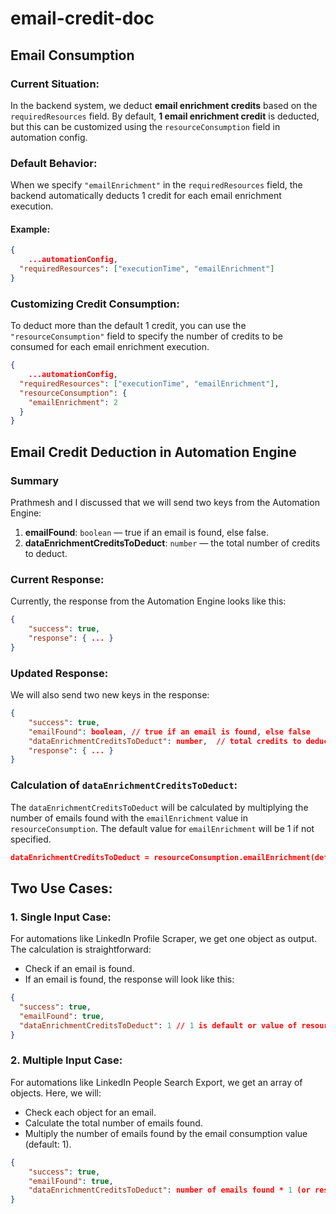 # email-credit-doc

## Email Consumption

### Current Situation:

In the backend system, we deduct **email enrichment credits** based on the `requiredResources` field. By default, **1 email enrichment credit** is deducted, but this can be customized using the `resourceConsumption` field in automation config.

### Default Behavior:

When we specify `"emailEnrichment"` in the `requiredResources` field, the backend automatically deducts 1 credit for each email enrichment execution.

#### Example:

```json
{
    ...automationConfig,
  "requiredResources": ["executionTime", "emailEnrichment"]
}
```

### Customizing Credit Consumption:

To deduct more than the default 1 credit, you can use the `"resourceConsumption"` field to specify the number of credits to be consumed for each email enrichment execution.

```json
{
    ...automationConfig,
  "requiredResources": ["executionTime", "emailEnrichment"],
  "resourceConsumption": {
    "emailEnrichment": 2
  }
}
```

## Email Credit Deduction in Automation Engine

### Summary

Prathmesh and I discussed that we will send two keys from the Automation Engine:

1. **emailFound**: `boolean` — true if an email is found, else false.
2. **dataEnrichmentCreditsToDeduct**: `number` — the total number of credits to deduct.

### Current Response:

Currently, the response from the Automation Engine looks like this:

```json
{
    "success": true,
    "response": { ... }
}
```

### Updated Response:

We will also send two new keys in the response:

```json
{
    "success": true,
    "emailFound": boolean, // true if an email is found, else false
    "dataEnrichmentCreditsToDeduct": number,  // total credits to deduct
    "response": { ... }
}
```

### Calculation of `dataEnrichmentCreditsToDeduct`:

The `dataEnrichmentCreditsToDeduct` will be calculated by multiplying the number of emails found with the `emailEnrichment` value in `resourceConsumption`. The default value for `emailEnrichment` will be 1 if not specified.

```json
dataEnrichmentCreditsToDeduct = resourceConsumption.emailEnrichment(default: 1) * number of emails found
```

## Two Use Cases:

### 1. Single Input Case:

For automations like LinkedIn Profile Scraper, we get one object as output. The calculation is straightforward:

- Check if an email is found.
- If an email is found, the response will look like this:

```json
{
  "success": true,
  "emailFound": true,
  "dataEnrichmentCreditsToDeduct": 1 // 1 is default or value of resourceConsumption.emailEnrichment
}
```

### 2. Multiple Input Case:

For automations like LinkedIn People Search Export, we get an array of objects. Here, we will:

- Check each object for an email.
- Calculate the total number of emails found.
- Multiply the number of emails found by the email consumption value (default: 1).

```json
{
    "success": true,
    "emailFound": true,
    "dataEnrichmentCreditsToDeduct": number of emails found * 1 (or resourceConsumption.emailEnrichment)
}
```

